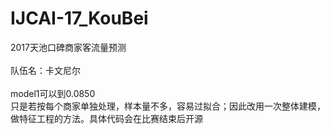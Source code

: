 # IJCAI-17_KouBei
2017天池口碑商家客流量预测<br>
<br>
队伍名：卡文尼尔<br>
<br>
model1可以到0.0850<br>
只是若按每个商家单独处理，样本量不多，容易过拟合；因此改用一次整体建模，做特征工程的方法。具体代码会在比赛结束后开源

